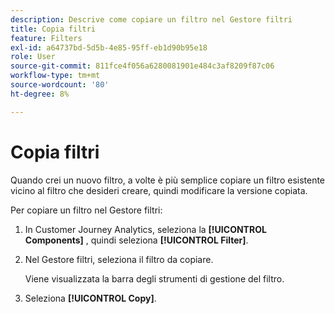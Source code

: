 ```yaml
---
description: Descrive come copiare un filtro nel Gestore filtri
title: Copia filtri
feature: Filters
exl-id: a64737bd-5d5b-4e85-95ff-eb1d90b95e18
role: User
source-git-commit: 811fce4f056a6280081901e484c3af8209f87c06
workflow-type: tm+mt
source-wordcount: '80'
ht-degree: 8%

---
```


# Copia filtri

Quando crei un nuovo filtro, a volte è più semplice copiare un filtro esistente vicino al filtro che desideri creare, quindi modificare la versione copiata.

Per copiare un filtro nel Gestore filtri:

1. In Customer Journey Analytics, seleziona la **[!UICONTROL Components]** , quindi seleziona **[!UICONTROL Filter]**.

1. Nel Gestore filtri, seleziona il filtro da copiare.

   Viene visualizzata la barra degli strumenti di gestione del filtro.

1. Seleziona **[!UICONTROL Copy]**.

